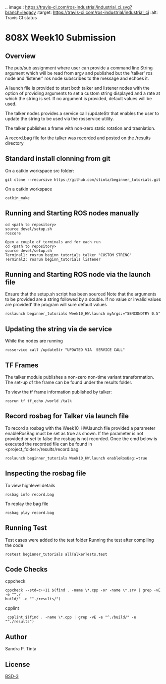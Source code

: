 .. image:: https://travis-ci.com/ros-industrial/industrial_ci.svg?branch=legacy
    :target: https://travis-ci.com/ros-industrial/industrial_ci
    :alt: Travis CI status


# 808X Week10 Submission
## Overview
The pub/sub assignment where user can provide a command line String argument which will be read from argv and published but the 'talker' ros node and 'listener' ros node subscribes to the message and echoes it.

A launch file is provided to start both talker and listener nodes with the option of providing arguments to set a custom string displayed and a rate at which the string is set.  If no argument is provided, default values will be used.

The talker nodes provides a service call /updateStr that enables the user to update the string to be used via the rosservice utility. 

The talker publishes a frame with non-zero static rotation and trasnlation.

A record.bag file for the talker was recorded and posted on the /results directory

## Standard install clonning from git

On a catkin workspace src folder:
```
git clone --recursive https://github.com/stinta/beginner_tutorials.git
```
On a catkin workspace
```
catkin_make
```

## Running and Starting ROS nodes manually
```
cd <path to repository>
source devel/setup.sh
roscore

Open a couple of terminals and for each run 
cd <path to repository>
source devel/setup.sh
Terminal1: rosrun beginn_tutorials talker "CUSTOM STRING"
Terminal2: rosrun beginn_tutorials listener
```
## Running and Starting ROS node via the launch file
Ensure that the setup.sh script has been sourced
Note that the arguments to be provided are a string followed by a double.  If no value or invalid values are provided'
the program will sure default values
```
roslaunch beginner_tutorials Week10_HW.launch myArgs:="SENCONDTRY 0.5"
```

## Updating the string via de service
While the nodes are running
```
rosservice call /updateStr "UPDATED VIA  SERVICE CALL"

```

## TF Frames
The talker module publishes a non-zero non-time variant transformation.  The set-up of the frame can be found under the results folder.

To view the tf frame information published by talker:
```
rosrun tf tf_echo /world /talk

```
## Record rosbag for Talker via launch file
To record a rosbag with the Week10_HW.launch file provided a parameter enableRosBag must be set as true as shown.  If the parameter is not provided or set to false the rosbag is not recorded.
Once the cmd below is executed the recorded file can be found in <project_folder>/results/record.bag
```
roslaunch beginner_tutorials Week10_HW.launch enableRosBag:=true

```
## Inspecting the rosbag file
To view highlevel details
```
rosbag info record.bag
```

To replay the bag file
```
rosbag play record.bag
```
## Running Test
Test cases were added to the test folder
Running the test after compiling the code
```
rostest beginner_tutorials allTalkerTests.test 
```

## Code Checks

cppcheck
```
cppcheck --std=c++11 $(find . -name \*.cpp -or -name \*.srv | grep -vE -e "^./
build/" -e "^./results/")
```
cpplint
```
 cpplint $(find . -name \*.cpp | grep -vE -e "^./build/" -e "^./results")
```
## Author
Sandra P. Tinta

## License
[BSD-3](https://opensource.org/licenses/BSD-3-Clause)
